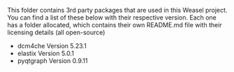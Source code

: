 This folder contains 3rd party packages that are used in this Weasel project.
You can find a list of these below with their respective version. 
Each one has a folder allocated, which contains their own README.md file with their licensing details (all open-source)

- dcm4che Version 5.23.1
- elastix Version 5.0.1
- pyqtgraph Version 0.9.11